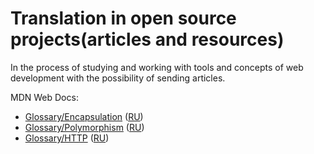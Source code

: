 # Translation in open source projects(articles and resources)
In the process of studying and working with tools and concepts
of web development with the possibility of sending articles.

MDN Web Docs:
  - [Glossary/Encapsulation](https://wiki.developer.mozilla.org/en-US/docs/Glossary/Encapsulation)
  ([RU](https://wiki.developer.mozilla.org/ru/docs/%D0%A1%D0%BB%D0%BE%D0%B2%D0%B0%D1%80%D1%8C/Encapsulation))
  - [Glossary/Polymorphism](https://wiki.developer.mozilla.org/en-US/docs/Glossary/Polymorphism)
  ([RU](https://wiki.developer.mozilla.org/ru/docs/%D0%A1%D0%BB%D0%BE%D0%B2%D0%B0%D1%80%D1%8C/Polymorphism))
  - [Glossary/HTTP](https://wiki.developer.mozilla.org/en-US/docs/Glossary/HTTP)
  ([RU](https://wiki.developer.mozilla.org/ru/docs/%D0%A1%D0%BB%D0%BE%D0%B2%D0%B0%D1%80%D1%8C/HTTP))
